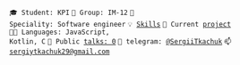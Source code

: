 <code>🎓 Student: KPI</code>
<code>🎪 Group: IM-12</code>
<code>👷 Speciality: Software engineer</code>
<code>💡 [Skills](SKILLS.md)</code>
<code>🧻 Current [project](PROJECT.md)</code><br>
<code>🧑‍💻 Languages: JavaScript, Kotlin, C</code>
<code>📢 Public [talks: 0](TALKS.md)</code>
<code>💬 telegram: [@SergiiTkachuk](https://t.me/SergiiTkachuk)</code>
<code>📫 [sergiytkachuk29@gmail.com](mailto:your-email)</code>

